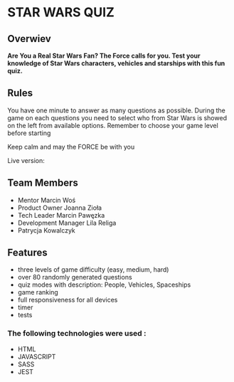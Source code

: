 
# STAR  WARS  QUIZ
## Overwiev

**Are You a Real Star Wars Fan? The Force calls for you. Test your knowledge of Star Wars characters, vehicles and starships with this fun quiz.**


## Rules
You have one minute to answer as many questions as possible. During the game on each questions you need to select who from Star Wars is showed on the left from available options.
Remember to choose your game level before starting

Keep calm and may the FORCE be with you

Live version: 

## Team Members
- Mentor Marcin Woś
- Product Owner Joanna Zioła 
- Tech Leader Marcin Pawęzka
- Development Manager Lila Religa
- Patrycja Kowalczyk


## Features
- three levels of game difficulty (easy, medium, hard)
- over 80 randomly generated questions
- quiz modes with description: People, Vehicles, Spaceships
- game ranking
- full responsiveness for all devices
- timer
- tests

### The following technologies were used :
- HTML
- JAVASCRIPT
- SASS
- JEST
